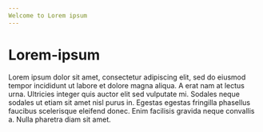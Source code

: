 ```yaml
---
Welcome to Lorem ipsum
---
```


# Lorem-ipsum

Lorem ipsum dolor sit amet, consectetur adipiscing elit, sed do eiusmod tempor incididunt ut labore et dolore magna aliqua. A erat nam at lectus urna. Ultricies integer quis auctor elit sed vulputate mi. Sodales neque sodales ut etiam sit amet nisl purus in. Egestas egestas fringilla phasellus faucibus scelerisque eleifend donec. Enim facilisis gravida neque convallis a. Nulla pharetra diam sit amet.
